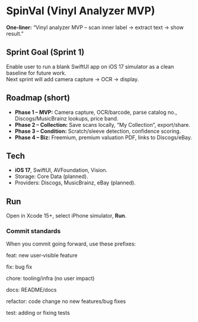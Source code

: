 # SpinVal (Vinyl Analyzer MVP)

**One‑liner:** “Vinyl analyzer MVP – scan inner label → extract text → show result.”

## Sprint Goal (Sprint 1)

Enable user to run a blank SwiftUI app on iOS 17 simulator as a clean baseline for future work.  
Next sprint will add camera capture → OCR → display.

## Roadmap (short)

- **Phase 1 – MVP:** Camera capture, OCR/barcode, parse catalog no., Discogs/MusicBrainz lookups, price band.
- **Phase 2 – Collection:** Save scans locally, “My Collection”, export/share.
- **Phase 3 – Condition:** Scratch/sleeve detection, confidence scoring.
- **Phase 4 – Biz:** Freemium, premium valuation PDF, links to Discogs/eBay.

## Tech

- **iOS 17**, SwiftUI, AVFoundation, Vision.
- Storage: Core Data (planned).
- Providers: Discogs, MusicBrainz, eBay (planned).

## Run

Open in Xcode 15+, select iPhone simulator, **Run**.

### Commit standards

When you commit going forward, use these prefixes:

feat: new user‑visible feature

fix: bug fix

chore: tooling/infra (no user impact)

docs: README/docs

refactor: code change no new features/bug fixes

test: adding or fixing tests
